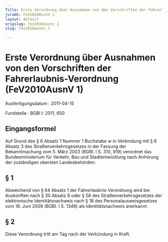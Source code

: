 ```yaml
---
Title: Erste Verordnung über Ausnahmen von den Vorschriften der Fahrerlaubnis-Verordnung
jurabk: FeV2010AusnV 1
layout: default
origslug: fev2010ausnv_1
slug: fev2010ausnv_1

---
```


# Erste Verordnung über Ausnahmen von den Vorschriften der Fahrerlaubnis-Verordnung (FeV2010AusnV 1)

Ausfertigungsdatum
:   2011-04-15

Fundstelle
:   BGBl I: 2011, 650


## Eingangsformel

Auf Grund des § 6 Absatz 1 Nummer 1 Buchstabe w in Verbindung mit § 6
Absatz 3 des Straßenverkehrsgesetzes in der Fassung der Bekanntmachung
vom 5. März 2003 (BGBl. I S. 310, 919) verordnet das Bundesministerium
für Verkehr, Bau und Stadtentwicklung nach Anhörung der zuständigen
obersten Landesbehörden:


## § 1

Abweichend von § 64 Absatz 1 der Fahrerlaubnis-Verordnung wird bei
Auskünften nach § 30 Absatz 8 oder § 58 des Straßenverkehrsgesetzes
der elektronische Identitätsnachweis nach § 18 des
Personalausweisgesetzes vom 18. Juni 2009 (BGBl. I S. 1346) als
Identitätsnachweis anerkannt.


## § 2

Diese Verordnung tritt am Tag nach der Verkündung in Kraft.

